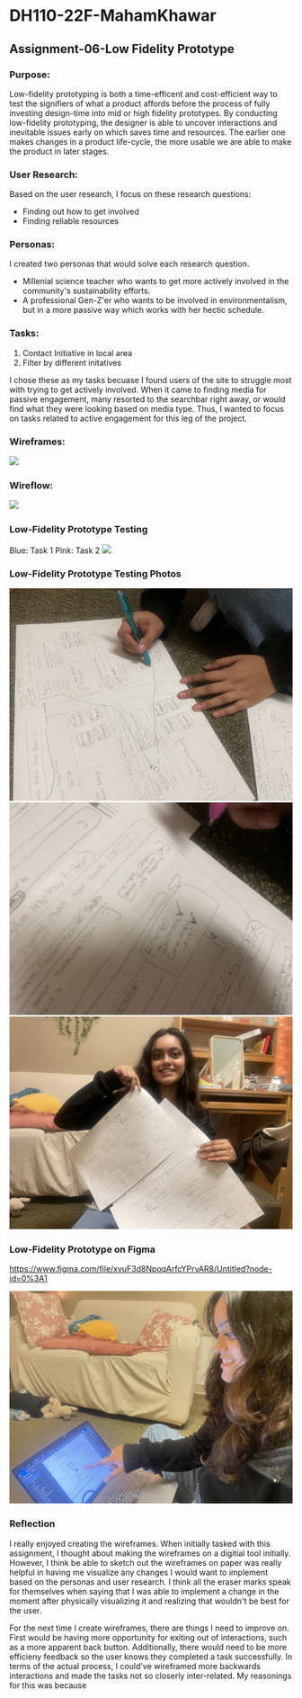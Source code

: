 # DH110-22F-MahamKhawar

## Assignment-06-Low Fidelity Prototype

### Purpose: 
Low-fidelity prototyping is both a time-efficent and cost-efficient way to test the signifiers of what a product affords before the process of fully investing design-time into mid or high fidelity prototypes. By conducting low-fidelity prototyping, the designer is able to uncover interactions and inevitable issues early on which saves time and resources. The earlier one makes changes in a product life-cycle, the more usable we are able to make the product in later stages. 

### User Research: 
Based on the user research, I focus on these research questions:
- Finding out how to get involved 
- Finding reliable resources

### Personas: 
I created two personas that would solve each research question.
- Millenial science teacher who wants to get more actively involved in the community's sustainability efforts.
- A professional Gen-Z'er who wants to be involved in environmentalism, but in a more passive way which works with her hectic schedule.

### Tasks:
1. Contact Initiative in local area
2. Filter by different initatives

I chose these as my tasks becuase I found users of the site to struggle most with trying to get actively involved. When it came to finding media for passive engagement, many resorted to the searchbar right away, or would find what they were looking based on media type. Thus, I wanted to focus on tasks related to active engagement for this leg of the project. 

### Wireframes:
![](../wireframes1.png)

### Wireflow:
![](../wireflow.png)

### Low-Fidelity Prototype Testing
Blue: Task 1
Pink: Task 2
![](../lowfiprototypetesting.png)
 
### Low-Fidelity Prototype Testing Photos

![](../userinteraction2.jpg)
![](../userinteraction3.jpg)
![](../userinteraction4.jpg)

### Low-Fidelity Prototype on Figma
https://www.figma.com/file/xvuF3d8NpoqArfcYPrvAR8/Untitled?node-id=0%3A1

![](../userinteraction5.jpg)

### Reflection

I really enjoyed creating the wireframes. When initially tasked with this assignment, I thought about making the wireframes on a digitial tool initially. However, I think be able to sketch out the wireframes on paper was really helpful in having me visualize any changes I would want to implement based on the personas and user research. I think all the eraser marks speak for themselves when saying that I was able to implement a change in the moment after physically visualizing it and realizing that wouldn't be best for the user. 

For the next time I create wireframes, there are things I need to improve on. First would be having more opportunity for exiting out of interactions, such as a more apparent back button. Additionally, there would need to be more efficieny feedback so the user knows they completed a task successfully. In terms of the actual process, I could've wireframed more backwards interactions and made the tasks not so closerly inter-related. My reasonings for this was because 
